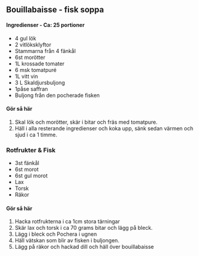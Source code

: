 ## Bouillabaisse - fisk soppa

#### Ingredienser - Ca: 25 portioner
* 4 gul lök
* 2 vitlöksklyftor
* Stammarna från 4 fänkål
* 6st morötter
* 1L krossade tomater
* 6 msk tomatpuré
* 1L vitt vin
* 3 L Skaldjursbuljong
* 1påse saffran
* Buljong från den pocherade fisken

#### Gör så här
1. Skal lök och morötter, skär i bitar och fräs med tomatpure.
2. Häll i alla resterande ingredienser och koka upp, sänk sedan värmen och sjud i ca 1 timme.

### Rotfrukter & Fisk
* 3st fänkål
* 6st morot
* 6st gul morot
* Lax
* Torsk
* Räkor

#### Gör så här
1. Hacka rotfrukterna i ca 1cm stora tärningar
2. Skär lax och torsk i ca 70 grams bitar och lägg på bleck.
3. Lägg i bleck och Pochera i ugnen
4. Häll vätskan som blir av fisken i buljongen.
5. Lägg på räkor och hackad dill och häll över bouillabaisse

